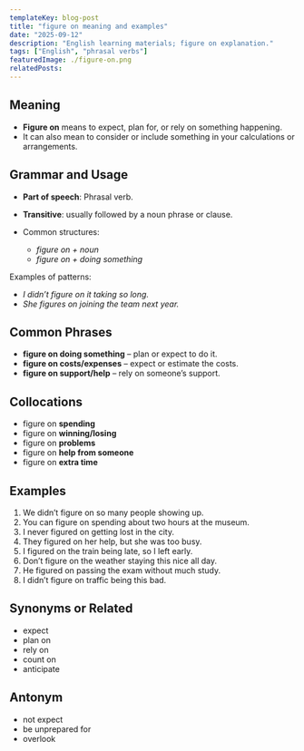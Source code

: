```yaml
---
templateKey: blog-post
title: "figure on meaning and examples"
date: "2025-09-12"
description: "English learning materials; figure on explanation."
tags: ["English", "phrasal verbs"]
featuredImage: ./figure-on.png
relatedPosts:
---
```


## Meaning

- **Figure on** means to expect, plan for, or rely on something happening.
- It can also mean to consider or include something in your calculations or arrangements.

## Grammar and Usage

- **Part of speech**: Phrasal verb.
- **Transitive**: usually followed by a noun phrase or clause.
- Common structures:

  - _figure on + noun_
  - _figure on + doing something_

Examples of patterns:

- _I didn’t figure on it taking so long._
- _She figures on joining the team next year._

## Common Phrases

- **figure on doing something** – plan or expect to do it.
- **figure on costs/expenses** – expect or estimate the costs.
- **figure on support/help** – rely on someone’s support.

## Collocations

- figure on **spending**
- figure on **winning/losing**
- figure on **problems**
- figure on **help from someone**
- figure on **extra time**

## Examples

1. We didn’t figure on so many people showing up.
2. You can figure on spending about two hours at the museum.
3. I never figured on getting lost in the city.
4. They figured on her help, but she was too busy.
5. I figured on the train being late, so I left early.
6. Don’t figure on the weather staying this nice all day.
7. He figured on passing the exam without much study.
8. I didn’t figure on traffic being this bad.

## Synonyms or Related

- expect
- plan on
- rely on
- count on
- anticipate

## Antonym

- not expect
- be unprepared for
- overlook
